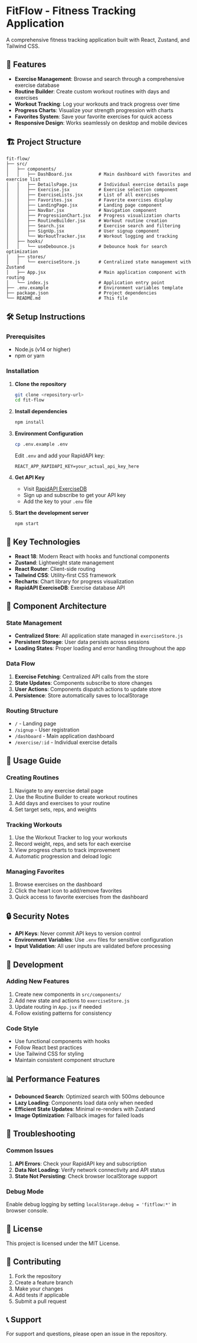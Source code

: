 # FitFlow - Fitness Tracking Application

A comprehensive fitness tracking application built with React, Zustand, and Tailwind CSS.

## 🚀 Features

- **Exercise Management**: Browse and search through a comprehensive exercise database
- **Routine Builder**: Create custom workout routines with days and exercises
- **Workout Tracking**: Log your workouts and track progress over time
- **Progress Charts**: Visualize your strength progression with charts
- **Favorites System**: Save your favorite exercises for quick access
- **Responsive Design**: Works seamlessly on desktop and mobile devices

## 🏗️ Project Structure

```
fit-flow/
├── src/
│   ├── components/
│   │   ├── DashBoard.jsx          # Main dashboard with favorites and exercise list
│   │   ├── DetailsPage.jsx        # Individual exercise details page
│   │   ├── Exercise.jsx           # Exercise selection component
│   │   ├── ExerciseLists.jsx      # List of all exercises
│   │   ├── Favorites.jsx          # Favorite exercises display
│   │   ├── LandingPage.jsx        # Landing page component
│   │   ├── NavBar.jsx             # Navigation component
│   │   ├── ProgressionChart.jsx   # Progress visualization charts
│   │   ├── RoutineBuilder.jsx     # Workout routine creation
│   │   ├── Search.jsx             # Exercise search and filtering
│   │   ├── SignUp.jsx             # User signup component
│   │   └── WorkoutTracker.jsx     # Workout logging and tracking
│   ├── hooks/
│   │   └── useDebounce.js         # Debounce hook for search optimization
│   ├── stores/
│   │   └── exerciseStore.js       # Centralized state management with Zustand
│   ├── App.jsx                    # Main application component with routing
│   └── index.js                   # Application entry point
├── .env.example                   # Environment variables template
├── package.json                   # Project dependencies
└── README.md                      # This file
```

## 🛠️ Setup Instructions

### Prerequisites
- Node.js (v14 or higher)
- npm or yarn

### Installation

1. **Clone the repository**
   ```bash
   git clone <repository-url>
   cd fit-flow
   ```

2. **Install dependencies**
   ```bash
   npm install
   ```

3. **Environment Configuration**
   ```bash
   cp .env.example .env
   ```
   
   Edit `.env` and add your RapidAPI key:
   ```
   REACT_APP_RAPIDAPI_KEY=your_actual_api_key_here
   ```

4. **Get API Key**
   - Visit [RapidAPI ExerciseDB](https://rapidapi.com/justin-WFnsXH_t6/api/exercisedb)
   - Sign up and subscribe to get your API key
   - Add the key to your `.env` file

5. **Start the development server**
   ```bash
   npm start
   ```

## 🔧 Key Technologies

- **React 18**: Modern React with hooks and functional components
- **Zustand**: Lightweight state management
- **React Router**: Client-side routing
- **Tailwind CSS**: Utility-first CSS framework
- **Recharts**: Chart library for progress visualization
- **RapidAPI ExerciseDB**: Exercise database API

## 📱 Component Architecture

### State Management
- **Centralized Store**: All application state managed in `exerciseStore.js`
- **Persistent Storage**: User data persists across sessions
- **Loading States**: Proper loading and error handling throughout the app

### Data Flow
1. **Exercise Fetching**: Centralized API calls from the store
2. **State Updates**: Components subscribe to store changes
3. **User Actions**: Components dispatch actions to update store
4. **Persistence**: Store automatically saves to localStorage

### Routing Structure
- `/` - Landing page
- `/signup` - User registration
- `/dashboard` - Main application dashboard
- `/exercise/:id` - Individual exercise details

## 🎯 Usage Guide

### Creating Routines
1. Navigate to any exercise detail page
2. Use the Routine Builder to create workout routines
3. Add days and exercises to your routine
4. Set target sets, reps, and weights

### Tracking Workouts
1. Use the Workout Tracker to log your workouts
2. Record weight, reps, and sets for each exercise
3. View progress charts to track improvement
4. Automatic progression and deload logic

### Managing Favorites
1. Browse exercises on the dashboard
2. Click the heart icon to add/remove favorites
3. Quick access to favorite exercises from the dashboard

## 🔒 Security Notes

- **API Keys**: Never commit API keys to version control
- **Environment Variables**: Use `.env` files for sensitive configuration
- **Input Validation**: All user inputs are validated before processing

## 🚧 Development

### Adding New Features
1. Create new components in `src/components/`
2. Add new state and actions to `exerciseStore.js`
3. Update routing in `App.jsx` if needed
4. Follow existing patterns for consistency

### Code Style
- Use functional components with hooks
- Follow React best practices
- Use Tailwind CSS for styling
- Maintain consistent component structure

## 📊 Performance Features

- **Debounced Search**: Optimized search with 500ms debounce
- **Lazy Loading**: Components load data only when needed
- **Efficient State Updates**: Minimal re-renders with Zustand
- **Image Optimization**: Fallback images for failed loads

## 🐛 Troubleshooting

### Common Issues
1. **API Errors**: Check your RapidAPI key and subscription
2. **Data Not Loading**: Verify network connectivity and API status
3. **State Not Persisting**: Check browser localStorage support

### Debug Mode
Enable debug logging by setting `localStorage.debug = 'fitflow:*'` in browser console.

## 📄 License

This project is licensed under the MIT License.

## 🤝 Contributing

1. Fork the repository
2. Create a feature branch
3. Make your changes
4. Add tests if applicable
5. Submit a pull request

## 📞 Support

For support and questions, please open an issue in the repository.
